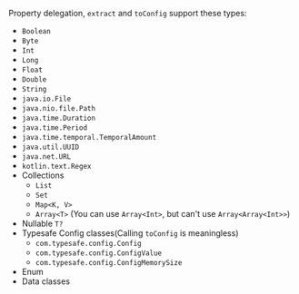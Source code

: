 Property delegation, `extract` and `toConfig` support these types:

- `Boolean`
- `Byte`
- `Int`
- `Long`
- `Float`
- `Double`
- `String`
- `java.io.File`
- `java.nio.file.Path`
- `java.time.Duration`
- `java.time.Period`
- `java.time.temporal.TemporalAmount`
- `java.util.UUID`
- `java.net.URL`
- `kotlin.text.Regex`
- Collections
    - `List`
    - `Set`
    - `Map<K, V>`
    - `Array<T>` (You can use `Array<Int>`, but can't use `Array<Array<Int>>`)
- Nullable `T?`
- Typesafe Config classes(Calling `toConfig` is meaningless)
    - `com.typesafe.config.Config`
    - `com.typesafe.config.ConfigValue`
    - `com.typesafe.config.ConfigMemorySize`
- Enum
- Data classes
